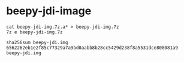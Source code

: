 # beepy-jdi-image

```shell
cat beepy-jdi-img.7z.a* > beepy-jdi-img.7z
7z e beepy-jdi-img.7z 

sha256sum beepy-jdi.img
6562262eb1e2f85c77329a7a9bd0aabb8b28cc5429d238f8a5531dce808081a9  beepy-jdi.img
```
